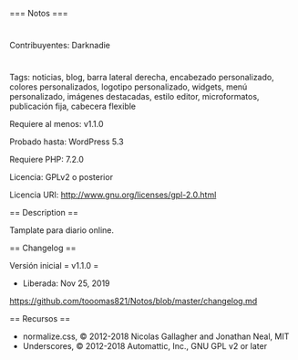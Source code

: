 === Notos ===
#
Contribuyentes: Darknadie
#
Tags: noticias, blog, barra lateral derecha, encabezado personalizado, colores personalizados, logotipo personalizado, widgets, menú personalizado, imágenes destacadas, estilo editor, microformatos, publicación fija, cabecera flexible

Requiere al menos: v1.1.0

Probado hasta: WordPress 5.3

Requiere PHP: 7.2.0

Licencia: GPLv2 o posterior

Licencia URI: http://www.gnu.org/licenses/gpl-2.0.html

== Description ==

Tamplate para diario online.

== Changelog ==


Versión inicial
= v1.1.0 =
* Liberada: Nov 25, 2019

https://github.com/tooomas821/Notos/blob/master/changelog.md

== Recursos ==
* normalize.css, © 2012-2018 Nicolas Gallagher and Jonathan Neal, MIT
* Underscores, © 2012-2018 Automattic, Inc., GNU GPL v2 or later
